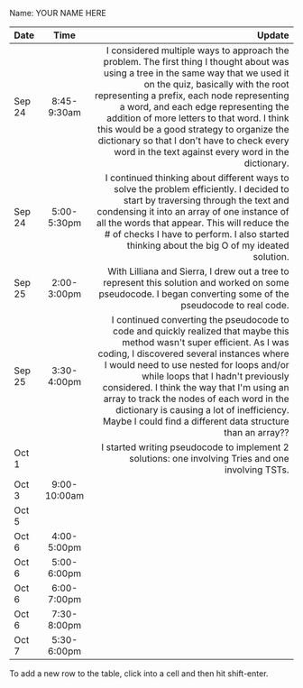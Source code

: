 Name: YOUR NAME HERE

| Date   |     Time     |                                                                                                                                                                                                                                                                                                                                                                                                                                                            Update |
|:-------|:------------:|------------------------------------------------------------------------------------------------------------------------------------------------------------------------------------------------------------------------------------------------------------------------------------------------------------------------------------------------------------------------------------------------------------------------------------------------------------------:|
| Sep 24 | 8:45-9:30am  | I considered multiple ways to approach the problem. The first thing I thought about was using a tree in the same way that we used it on the quiz, basically with the root representing a prefix, each node representing a word, and each edge representing the addition of more letters to that word. I think this would be a good strategy to organize the dictionary so that I don't have to check every word in the text against every word in the dictionary. |
| Sep 24 | 5:00-5:30pm  |                                                                                                                                   I continued thinking about different ways to solve the problem efficiently. I decided to start by traversing through the text and condensing it into an array of one instance of all the words that appear. This will reduce the # of checks I have to perform. I also started thinking about the big O of my ideated solution. |
| Sep 25 | 2:00-3:00pm  |                                                                                                                                                                                                                                                                                                     With Lilliana and Sierra, I drew out a tree to represent this solution and worked on some pseudocode. I began converting some of the pseudocode to real code. |
| Sep 25 | 3:30-4:00pm  |    I continued converting the pseudocode to code and quickly realized that maybe this method wasn't super efficient. As I was coding, I discovered several instances where I would need to use nested for loops and/or while loops that I hadn't previously considered. I think the way that I'm using an array to track the nodes of each word in the dictionary is causing a lot of inefficiency. Maybe I could find a different data structure than an array?? |
| Oct 1  |              |                                                                                                                                                                                                                                                                                                                                                                I started writing pseudocode to implement 2 solutions: one involving Tries and one involving TSTs. |
| Oct 3  | 9:00-10:00am |                                                                                                                                                                                                                                                                                                                                                                                                                                                                   |
| Oct 5  |              |                                                                                                                                                                                                                                                                                                                                                                                                                                                                   |
| Oct 6  | 4:00-5:00pm  |                                                                                                                                                                                                                                                                                                                                                                                                                                                                   |
| Oct 6  | 5:00-6:00pm  |                                                                                                                                                                                                                                                                                                                                                                                                                                                                   |
| Oct 6  | 6:00-7:00pm  |                                                                                                                                                                                                                                                                                                                                                                                                                                                                   |
| Oct 6  | 7:30-8:00pm  |                                                                                                                                                                                                                                                                                                                                                                                                                                                                   |
| Oct 7  | 5:30-6:00pm  |                                                                                                                                                                                                                                                                                                                                                                                                                                                                   |


To add a new row to the table, click into a cell and then hit shift-enter.